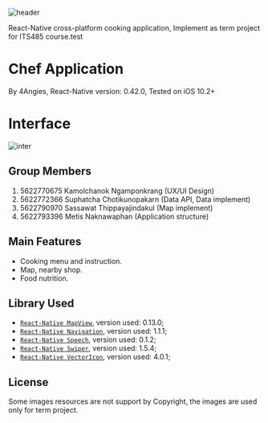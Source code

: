 ![header](https://cloud.githubusercontent.com/assets/16816991/25781335/22f27352-3363-11e7-8369-6573948faf81.png)


React-Native cross-platform cooking application, Implement as term project for ITS485 course.test

# Chef Application

By 4Angies,
React-Native version: 0.42.0, Tested on iOS 10.2+

# Interface

![inter](https://user-images.githubusercontent.com/16799884/26963727-4786bd58-4d18-11e7-8793-c0c29c3907f2.gif)

## Group Members

1. 5622770675 Kamolchanok Ngamponkrang (UX/UI Design)
2. 5622772366 Suphatcha Chotikunopakarn (Data API, Data implement)
3. 5622790970 Sassawat Thippayajindakul (Map implement)
4. 5622793396 Metis Naknawaphan (Application structure)

## Main Features

* Cooking menu and instruction.
* Map, nearby shop.
* Food nutrition.

## Library Used

* [`React-Native MapView`](https://github.com/airbnb/react-native-maps), version used: 0.13.0;
* [`React-Native Navigation`](https://github.com/wix/react-native-navigation), version used: 1.1.1;
* [`React-Native Speech`](https://github.com/naoufal/react-native-speech), version used: 0.1.2;
* [`React-Native Swiper`](https://github.com/leecade/react-native-swiper), version used: 1.5.4;
* [`React-Native VectorIcon`](https://github.com/oblador/react-native-vector-icons), version used: 4.0.1;

## License

Some images resources are not support by Copyright, the images are used only for term project.
